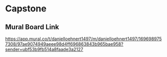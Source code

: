 # Capstone
## Mural Board Link
https://app.mural.co/t/danielloehnert1497/m/danielloehnert1497/1696989757308/97ae9074949aeee98d4ff696863843b965bae958?sender=ubf53b9fb514a8faade3a2127
